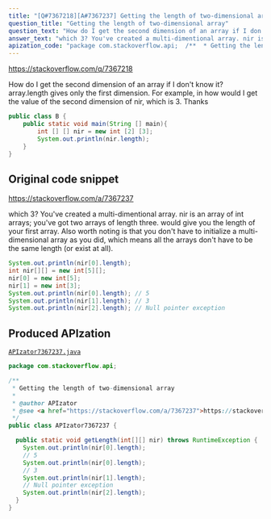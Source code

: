 ```yaml
---
title: "[Q#7367218][A#7367237] Getting the length of two-dimensional array"
question_title: "Getting the length of two-dimensional array"
question_text: "How do I get the second dimension of an array if I don't know it? array.length gives only the first dimension. For example, in how would I get the value of the second dimension of nir, which is 3. Thanks"
answer_text: "which 3? You've created a multi-dimentional array. nir is an array of int arrays; you've got two arrays of length three. would give you the length of your first array. Also worth noting is that you don't have to initialize a multi-dimensional array as you did, which means all the arrays don't have to be the same length (or exist at all)."
apization_code: "package com.stackoverflow.api;  /**  * Getting the length of two-dimensional array  *  * @author APIzator  * @see <a href=\"https://stackoverflow.com/a/7367237\">https://stackoverflow.com/a/7367237</a>  */ public class APIzator7367237 {    public static void getLength(int[][] nir) throws RuntimeException {     System.out.println(nir[0].length);     // 5     System.out.println(nir[0].length);     // 3     System.out.println(nir[1].length);     // Null pointer exception     System.out.println(nir[2].length);   } }"
---
```


https://stackoverflow.com/q/7367218

How do I get the second dimension of an array if I don&#x27;t know it? array.length gives only the first dimension.
For example, in
how would I get the value of the second dimension of nir, which is 3.
Thanks


```java
public class B {
    public static void main(String [] main){
        int [] [] nir = new int [2] [3];
        System.out.println(nir.length);
    }
}
```


## Original code snippet

https://stackoverflow.com/a/7367237

which 3?
You&#x27;ve created a multi-dimentional array. nir is an array of int arrays; you&#x27;ve got two arrays of length three.
would give you the length of your first array.
Also worth noting is that you don&#x27;t have to initialize a multi-dimensional array as you did, which means all the arrays don&#x27;t have to be the same length (or exist at all).

```java
System.out.println(nir[0].length);
int nir[][] = new int[5][];
nir[0] = new int[5];
nir[1] = new int[3];
System.out.println(nir[0].length); // 5
System.out.println(nir[1].length); // 3
System.out.println(nir[2].length); // Null pointer exception
```

## Produced APIzation

[`APIzator7367237.java`](https://github.com/pasqualesalza/apization-temp-data/raw/master/apizations/java/APIzator7367237.java)

```java
package com.stackoverflow.api;

/**
 * Getting the length of two-dimensional array
 *
 * @author APIzator
 * @see <a href="https://stackoverflow.com/a/7367237">https://stackoverflow.com/a/7367237</a>
 */
public class APIzator7367237 {

  public static void getLength(int[][] nir) throws RuntimeException {
    System.out.println(nir[0].length);
    // 5
    System.out.println(nir[0].length);
    // 3
    System.out.println(nir[1].length);
    // Null pointer exception
    System.out.println(nir[2].length);
  }
}

```